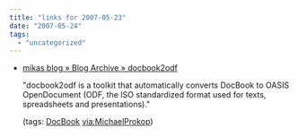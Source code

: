 ```yaml
---
title: "links for 2007-05-23"
date: "2007-05-24"
tags: 
  - "uncategorized"
---
```


- [mikas blog » Blog Archive » docbook2odf](http://michael-prokop.at/blog/2007/05/18/docbook2odf/)
    
    "docbook2odf is a toolkit that automatically converts DocBook to OASIS OpenDocument (ODF, the ISO standardized format used for texts, spreadsheets and presentations)."
    
    (tags: [DocBook](http://del.icio.us/heinzwittenbrink/DocBook) [via:MichaelProkop](http://del.icio.us/heinzwittenbrink/via:MichaelProkop))
